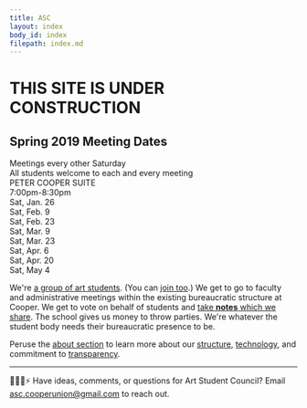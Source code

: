 ```yaml
---
title: ASC
layout: index
body_id: index
filepath: index.md
---
```


<h1 class="under-construction">THIS SITE IS UNDER CONSTRUCTION</h1>

<div class="announcements">
  <h2>Spring 2019 Meeting Dates</h2>
  <p>Meetings every other Saturday
    </br>All students welcome to each and every meeting
    </br>PETER COOPER SUITE
    </br>7:00pm-8:30pm
      </br>Sat, Jan. 26</li>
      </br>Sat, Feb. 9</li>
      </br>Sat, Feb. 23</li>
      </br>Sat, Mar. 9</li>
      </br>Sat, Mar. 23</li>
      </br>Sat, Apr. 6</li>
      </br>Sat, Apr. 20</li>
      </br>Sat, May 4</li>
   </p>
</div>

We're [a group of art students](/people). (You can [join too](mailto:asc.cooperunion@gmail.com).) We get to go to faculty and administrative meetings within the existing bureaucratic structure at Cooper. We get to vote on behalf of students and [take **notes** which we share](/notes). The school gives us money to throw parties. We're whatever the student body needs their bureaucratic presence to be.

Peruse the [about section](/about) to learn more about our [structure](/about/committees), [technology](/about/this-site), and commitment to [transparency](/about/transparency).

***

🙇💭📨⚡ Have ideas, comments, or questions for Art Student Council? Email <a href="mailto:asc.cooperunion@gmail.com">asc.cooperunion@gmail.com</a> to reach out.
